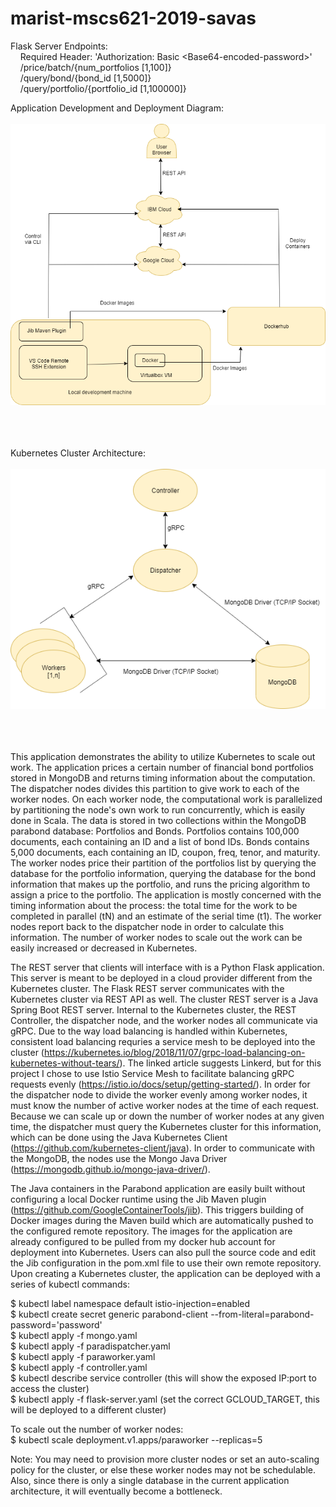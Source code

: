 # marist-mscs621-2019-savas

Flask Server Endpoints:</br>
&nbsp;&nbsp;&nbsp;&nbsp;Required Header: 'Authorization: Basic \<Base64-encoded-password\>'</br>
&nbsp;&nbsp;&nbsp;&nbsp;/price/batch/{num_portfolios [1,100]}</br>
&nbsp;&nbsp;&nbsp;&nbsp;/query/bond/{bond_id [1,5000]}</br>
&nbsp;&nbsp;&nbsp;&nbsp;/query/portfolio/{portfolio_id [1,100000]}</br>

Application Development and Deployment Diagram: </br></br>
![alt text](https://github.com/jonathansavas/marist-mscs621-2019-savas/blob/master/app-dev-deployment.png "App Dev-Deploy")</br></br></br></br>

Kubernetes Cluster Architecture: </br></br>
![alt text](https://github.com/jonathansavas/marist-mscs621-2019-savas/blob/master/kubernetes-cluster.png "Kubernetes Cluster")</br></br></br></br>

This application demonstrates the ability to utilize Kubernetes to scale out work. The application prices a certain number of financial bond portfolios stored in MongoDB and returns timing information about the computation. The dispatcher nodes divides this partition to give work to each of the worker nodes. On each worker node, the computational work is parallelized by partitioning the node's own work to run concurrently, which is easily done in Scala. The data is stored in two collections within the MongoDB parabond database: Portfolios and Bonds. Portfolios contains 100,000 documents, each containing an ID and a list of bond IDs. Bonds contains 5,000 documents, each containing an ID, coupon, freq, tenor, and maturity. The worker nodes price their partition of the portfolios list by querying the database for the portfolio information, querying the database for the bond information that makes up the portfolio, and runs the pricing algorithm to assign a price to the portfolio. The application is mostly concerned with the timing information about the process: the total time for the work to be completed in parallel (tN) and an estimate of the serial time (t1). The worker nodes report back to the dispatcher node in order to calculate this information. The number of worker nodes to scale out the work can be easily increased or decreased in Kubernetes. 

The REST server that clients will interface with is a Python Flask application. This server is meant to be deployed in a cloud provider different from the Kubernetes cluster. The Flask REST server communicates with the Kubernetes cluster via REST API as well. The cluster REST server is a Java Spring Boot REST server. Internal to the Kubernetes cluster, the REST Controller, the dispatcher node, and the worker nodes all communicate via gRPC. Due to the way load balancing is handled within Kubernetes, consistent load balancing requries a service mesh to be deployed into the cluster (https://kubernetes.io/blog/2018/11/07/grpc-load-balancing-on-kubernetes-without-tears/). The linked article suggests Linkerd, but for this project I chose to use Istio Service Mesh to facilitate balancing gRPC requests evenly (https://istio.io/docs/setup/getting-started/). In order for the dispatcher node to divide the worker evenly among worker nodes, it must know the number of active worker nodes at the time of each request. Because we can scale up or down the number of worker nodes at any given time, the dispatcher must query the Kubernetes cluster for this information, which can be done using the Java Kubernetes Client (https://github.com/kubernetes-client/java). In order to communicate with the MongoDB, the nodes use the Mongo Java Driver (https://mongodb.github.io/mongo-java-driver/). 

The Java containers in the Parabond application are easily built without configuring a local Docker runtime using the Jib Maven plugin (https://github.com/GoogleContainerTools/jib). This triggers building of Docker images during the Maven build which are automatically pushed to the configured remote repository. The images for the application are already configured to be pulled from my docker hub account for deployment into Kubernetes. Users can also pull the source code and edit the Jib configuration in the pom.xml file to use their own remote repository. Upon creating a Kubernetes cluster, the application can be deployed with a series of kubectl commands: 

$ kubectl label namespace default istio-injection=enabled </br>
$ kubectl create secret generic parabond-client --from-literal=parabond-password='password' </br>
$ kubectl apply -f mongo.yaml </br>
$ kubectl apply -f paradispatcher.yaml </br>
$ kubectl apply -f paraworker.yaml </br>
$ kubectl apply -f controller.yaml </br>
$ kubectl describe service controller (this will show the exposed IP:port to access the cluster) </br>
$ kubectl apply -f flask-server.yaml (set the correct GCLOUD_TARGET, this will be deployed to a different cluster) </br>

To scale out the number of worker nodes:</br>
$ kubectl scale deployment.v1.apps/paraworker --replicas=5</br>

Note: You may need to provision more cluster nodes or set an auto-scaling policy for the cluster, or else these worker nodes may not be schedulable. Also, since there is only a single database in the current application architecture, it will eventually become a bottleneck.